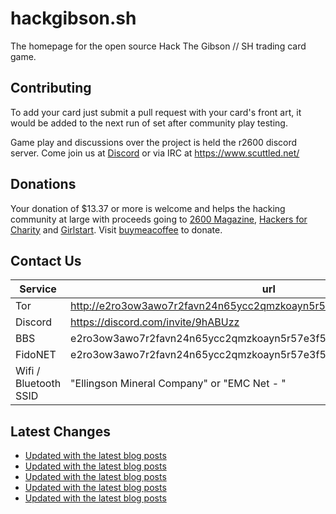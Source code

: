 # hackgibson.sh
The homepage for the open source Hack The Gibson // SH trading card game.


## Contributing

To add your card just submit a pull request with your card's front art, it would be added to the next run of set after community play testing.

Game play and discussions over the project is held the r2600 discord server. Come join us at [Discord](https://discord.com/invite/9hABUzz) or via IRC at https://www.scuttled.net/


## Donations

Your donation of $13.37 or more is welcome and helps the hacking community at large with proceeds going to [2600 Magazine](https://2600.com/), [Hackers for Charity](https://hackersforcharity.org) and [Girlstart](https://girlstart.org).  Visit [buymeacoffee](https://www.buymeacoffee.com/hackgibson.sh) to donate.


## Contact Us

Service | url
-|-
Tor | http://e2ro3ow3awo7r2favn24n65ycc2qmzkoayn5r57e3f56nvjwdcgg32ad.onion
Discord | https://discord.com/invite/9hABUzz
BBS | e2ro3ow3awo7r2favn24n65ycc2qmzkoayn5r57e3f56nvjwdcgg32ad.onion:23
FidoNET | e2ro3ow3awo7r2favn24n65ycc2qmzkoayn5r57e3f56nvjwdcgg32ad.onion:24554
Wifi / Bluetooth SSID | "Ellingson Mineral Company" or "EMC Net - <fidonet address>"

## Latest Changes
<!-- BLOG-POST-LIST:START -->
- [Updated with the latest blog posts](https://github.com/DFW2600/hackgibson.sh/commit/1331bde71ac7a58c003e0a37ee6eee62953b1ac3)
- [Updated with the latest blog posts](https://github.com/DFW2600/hackgibson.sh/commit/83fd9cbec1e6b23bc8f8c3c11c904316d130d359)
- [Updated with the latest blog posts](https://github.com/DFW2600/hackgibson.sh/commit/3dfde97e2547e16f8805f04ca4c91192076ea073)
- [Updated with the latest blog posts](https://github.com/DFW2600/hackgibson.sh/commit/2e39fab67d5fe3eee0189f1463a1b7526dbaa5ae)
- [Updated with the latest blog posts](https://github.com/DFW2600/hackgibson.sh/commit/0ab80a4d1bf62352cd728b393f6bec22f58801ec)
<!-- BLOG-POST-LIST:END -->
